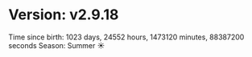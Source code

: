 # Version: v2.9.18
Time since birth: 1023 days, 24552 hours, 1473120 minutes, 88387200 seconds
Season: Summer ☀️
